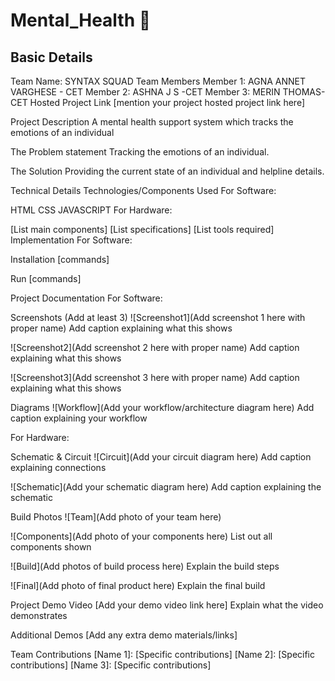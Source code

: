 # Mental_Health 🎯
## Basic Details
Team Name: SYNTAX SQUAD
Team Members
Member 1: AGNA ANNET VARGHESE - CET
Member 2: ASHNA J S -CET
Member 3: MERIN THOMAS- CET
Hosted Project Link
[mention your project hosted project link here]

Project Description
A mental health support system which tracks the emotions of an individual 

The Problem statement
Tracking the emotions of an individual.

The Solution
Providing the current state of an individual and helpline details.

Technical Details
Technologies/Components Used
For Software:

HTML
CSS
JAVASCRIPT
For Hardware:

[List main components]
[List specifications]
[List tools required]
Implementation
For Software:

Installation
[commands]

Run
[commands]

Project Documentation
For Software:

Screenshots (Add at least 3)
![Screenshot1](Add screenshot 1 here with proper name) Add caption explaining what this shows

![Screenshot2](Add screenshot 2 here with proper name) Add caption explaining what this shows

![Screenshot3](Add screenshot 3 here with proper name) Add caption explaining what this shows

Diagrams
![Workflow](Add your workflow/architecture diagram here) Add caption explaining your workflow

For Hardware:

Schematic & Circuit
![Circuit](Add your circuit diagram here) Add caption explaining connections

![Schematic](Add your schematic diagram here) Add caption explaining the schematic

Build Photos
![Team](Add photo of your team here)

![Components](Add photo of your components here) List out all components shown

![Build](Add photos of build process here) Explain the build steps

![Final](Add photo of final product here) Explain the final build

Project Demo
Video
[Add your demo video link here] Explain what the video demonstrates

Additional Demos
[Add any extra demo materials/links]

Team Contributions
[Name 1]: [Specific contributions]
[Name 2]: [Specific contributions]
[Name 3]: [Specific contributions]
